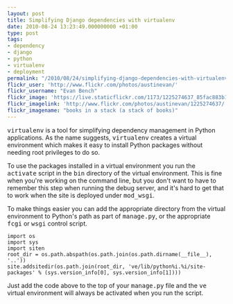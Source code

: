 ```yaml
---
layout: post
title: Simplifying Django dependencies with virtualenv
date: 2010-08-24 13:23:49.000000000 +01:00
type: post
tags:
- dependency
- django
- python
- virtualenv
- deployment
permalink: "/2010/08/24/simplifying-django-dependencies-with-virtualenv/"
flickr_user: 'http://www.flickr.com/photos/austinevan/'
flickr_username: "Evan Bench"
flickr_image: 'https://live.staticflickr.com/1173/1225274637_85fac883b1_w.jpg'
flickr_imagelink: 'http://www.flickr.com/photos/austinevan/1225274637/'
flickr_imagename: "books in a stack (a stack of books)"
---
```

<tt>virtualenv</tt> is a tool for simplifying dependency management in Python applications. As the name
suggests, <tt>virtualenv</tt> creates a virtual environment which makes it easy to install Python packages
without needing root privileges to do so.

To use the packages installed in a virtual environment you run the <tt>activate</tt> script in the
<tt>bin</tt> directory of the virtual environment. This is fine when you're working on the command line, but
you don't want to have to remember this step when running the debug server, and it's hard to get that to work
when the site is deployed under <tt>mod_wsgi</tt>.

To make things easier you can add the appropriate directory from the virtual environment to Python's path as
part of <tt>manage.py</tt>, or the appropriate <tt>fcgi</tt> or <tt>wsgi</tt> control script.

    import os
    import sys
    import siten
    root_dir = os.path.abspath(os.path.join(os.path.dirname(__file__), '..'))
    site.addsitedir(os.path.join(root_dir, 've/lib/python%i.%i/site-packages' % (sys.version_info[0], sys.version_info[1])))

Just add the code above to the top of your <tt>manage.py</tt> file and the <tt>ve</tt> virtual environment
will always be activated when you run the script.
